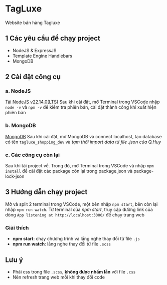 # TagLuxe
Website bán hàng Tagluxe
## 1 Các yêu cầu để chạy project
- NodeJS & ExpressJS
- Template Engine Handlebars
- MongoDB
## 2 Cài đặt công cụ
### a. NodeJS
[Tải NodeJS v22.14.0(LTS)](https://nodejs.org/dist/v22.14.0/node-v22.14.0-x64.msi)
Sau khi cài đặt, mở Terminal trong VSCode nhập `node -v` và `npm -v` để kiểm tra phiên bản, cài đặt thành công khi xuất hiện phiên bản
### b. MongoDB
[MongoDB](https://fastdl.mongodb.org/windows/mongodb-windows-x86_64-8.0.4-signed.msi)
Sau khi cài đặt, mở MongoDB và connect localhost, tạo database có tên `tagluxe_shopping_dev` và *tạm thời import data từ file .json của Q.Huy*
### c. Các công cụ còn lại
Sau khi tải project về. Trong đó, mở Terminal trong VSCode và nhập `npm install` để cài đặt các package còn lại trong package.json và package-lock-json
## 3 Hướng dẫn chạy project
Mở và split 2 terminal trong VSCode, một bên nhập `npm start`, bên còn lại nhập `npm run watch`. Từ terminal của *npm start*, truy cập đường link của dòng `App listening at http://localhost:3000/` để chạy trang web
### Giải thích
- **npm start**: chạy chương trình và lắng nghe thay đổi từ file `.js`
- **npm run watch**: lắng nghe thay đổi từ file `.scss`
## Lưu ý
- Phải css trong file `.scss`, **không được nhầm lẫn** với file `.css`
- Nên refresh trang web mỗi khi thay đổi code

